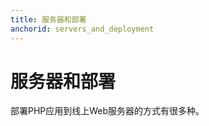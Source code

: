 ```yaml
---
title: 服务器和部署
anchorid: servers_and_deployment
---
```


<h1 id="servers_and_deployment">服务器和部署</h1>

部署PHP应用到线上Web服务器的方式有很多种。

